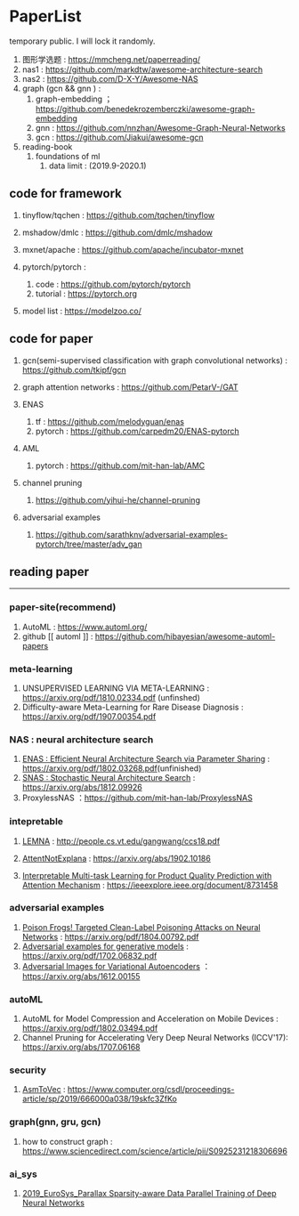 # PaperList

temporary public. I will lock it randomly.

1. 图形学选题 :  <https://mmcheng.net/paperreading/>
2. nas1 : <https://github.com/markdtw/awesome-architecture-search>
3. nas2 : <https://github.com/D-X-Y/Awesome-NAS>
4. graph (gcn && gnn ) :
   1. graph-embedding ； <https://github.com/benedekrozemberczki/awesome-graph-embedding>
   2. gnn : <https://github.com/nnzhan/Awesome-Graph-Neural-Networks>
   3. gcn : <https://github.com/Jiakui/awesome-gcn>
5. reading-book
   1. foundations of ml 
      1. data limit : (2019.9-2020.1)

## code for framework

1. tinyflow/tqchen : <https://github.com/tqchen/tinyflow>

2. mshadow/dmlc : <https://github.com/dmlc/mshadow>

3. mxnet/apache : <https://github.com/apache/incubator-mxnet>

4. pytorch/pytorch :

   1. code : <https://github.com/pytorch/pytorch>
   2. tutorial : <https://pytorch.org>

5. model list : <https://modelzoo.co/>

## code for paper

1. gcn(semi-supervised classification with graph convolutional networks) : <https://github.com/tkipf/gcn>

2. graph attention networks : <https://github.com/PetarV-/GAT>

3. ENAS
   1. tf : <https://github.com/melodyguan/enas>
   2. pytorch : <https://github.com/carpedm20/ENAS-pytorch>

4. AML
   1. pytorch : <https://github.com/mit-han-lab/AMC>

5. channel pruning
   1. <https://github.com/yihui-he/channel-pruning>

6. adversarial examples
   1. <https://github.com/sarathknv/adversarial-examples-pytorch/tree/master/adv_gan>

## reading paper

------

### paper-site(recommend)

1. AutoML :  <https://www.automl.org/>
2. github \[[ automl \]] : <https://github.com/hibayesian/awesome-automl-papers>

### meta-learning

1. UNSUPERVISED LEARNING VIA META-LEARNING : <https://arxiv.org/pdf/1810.02334.pdf> (unfinshed)
2. Difficulty-aware Meta-Learning for Rare Disease Diagnosis : <https://arxiv.org/pdf/1907.00354.pdf>

### NAS : neural architecture search

1. [ENAS : Efficient Neural Architecture Search via Parameter Sharing](./ENAS.pdf) : <https://arxiv.org/pdf/1802.03268.pdf>(unfinished)
2. [SNAS :  Stochastic Neural Architecture Search](./SNAS.pdf) : <https://arxiv.org/abs/1812.09926>
3. ProxylessNAS  ：<https://github.com/mit-han-lab/ProxylessNAS>

### intepretable

1. [LEMNA](./LEMNA_ExplainingDeepLearningbasedSecurityApplications.pdf) : <http://people.cs.vt.edu/gangwang/ccs18.pdf>

2. [AttentNotExplana](./AttentionisnotExplanation) : <https://arxiv.org/abs/1902.10186>

3. [Interpretable Multi-task Learning for Product Quality Prediction with Attention Mechanism](InterpretableMultiTaskLearning) : <https://ieeexplore.ieee.org/document/8731458>

### adversarial examples

1. [Poison Frogs! Targeted Clean-Label Poisoning Attacks on Neural Networks](./6_14Poison_Frogs.pdf) : <https://arxiv.org/pdf/1804.00792.pdf>
2. [Adversarial examples for generative models](./Adv_GM.pdf) : <https://arxiv.org/pdf/1702.06832.pdf>
3. [Adversarial Images for Variational Autoencoders](./Adv_VA.pdf) ：<https://arxiv.org/abs/1612.00155>

### autoML

1. AutoML for Model Compression and Acceleration on Mobile Devices : <https://arxiv.org/pdf/1802.03494.pdf>
2. Channel Pruning for Accelerating Very Deep Neural Networks (ICCV'17): <https://arxiv.org/abs/1707.06168>

### security

1. [AsmToVec](./Asm2Vec.pdf) : <https://www.computer.org/csdl/proceedings-article/sp/2019/666000a038/19skfc3ZfKo>

### graph(gnn, gru, gcn)

1. how to construct graph : <https://www.sciencedirect.com/science/article/pii/S0925231218306696>

### ai_sys

1. [2019_EuroSys_Parallax Sparsity-aware Data Parallel Training of Deep Neural Networks](./ai_sys/EuroSysSparsity.pdf)
